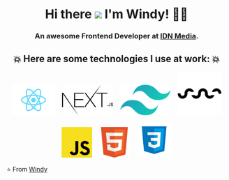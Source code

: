 <h1 align="center">Hi there <img src="https://user-images.githubusercontent.com/5679180/79618120-0daffb80-80be-11ea-819e-d2b0fa904d07.gif" width="27px"> I'm Windy! 👨‍💻 </h1>

<h3 align="center">
    An awesome Frontend Developer at <a href="https://www.idn.media">IDN Media</a>.  
</h3>

<h2 align="center">
 💥 Here are some technologies I use at work: 💥
</h2>
<p align="center">
<code><img height="70" src="https://github.com/windyaprilianispace/windyaprilianispace/blob/main/assets/react.png"></code> &nbsp;&nbsp;
<code><img height="70" src="https://github.com/windyaprilianispace/windyaprilianispace/blob/main/assets/nextjs.png"></code> &nbsp;&nbsp;
<code><img height="70" src="https://github.com/windyaprilianispace/windyaprilianispace/blob/main/assets/tailwindcss.svg"></code> &nbsp;&nbsp;
<code><img height="100" src="https://github.com/windyaprilianispace/windyaprilianispace/blob/main/assets/swr.svg"></code>
</p>

<p align="center">
<code><img height="70" src="https://github.com/windyaprilianispace/windyaprilianispace/blob/main/assets/javascript.png"></code> &nbsp;&nbsp;
<code><img height="70" src="https://github.com/windyaprilianispace/windyaprilianispace/blob/main/assets/html5.png"></code> &nbsp;&nbsp;
<code><img height="80" src="https://github.com/windyaprilianispace/windyaprilianispace/blob/main/assets/css.png"></code>
</p>

⭐️ From [Windy](https://github.com/windyaprilianispace)
